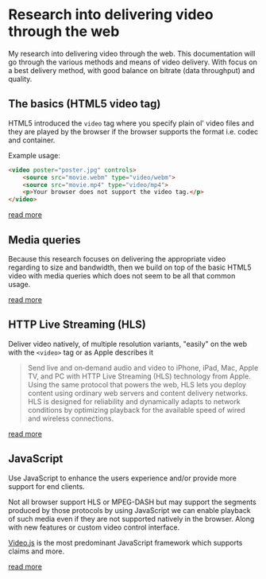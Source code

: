 # Research into delivering video through the web

My research into delivering video through the web. This documentation will go through the various methods and means of
video delivery. With focus on a best delivery method, with good balance on bitrate (data throughput) and quality.

## The basics (HTML5 video tag)

HTML5 introduced the `video` tag where you specify plain ol' video files and they are played by the browser if the
browser supports the format i.e. codec and container.

Example usage:

```html
<video poster="poster.jpg" controls>
    <source src="movie.webm" type="video/webm">
    <source src="movie.mp4" type="video/mp4">
    <p>Your browser does not support the video tag.</p>
</video>
```

[read more](docs/html5-video.md)

## Media queries

Because this research focuses on delivering the appropriate video regarding to size and bandwidth, then we build on top 
of the basic HTML5 video with media queries which does not seem to be all that common usage.

[read more](docs/media-queries.md)

## HTTP Live Streaming (HLS)

Deliver video natively, of multiple resolution variants, "easily" on the web with the `<video>` tag 
or as Apple describes it

> Send live and on‐demand audio and video to iPhone, iPad, Mac, Apple TV, and PC with HTTP Live Streaming (HLS) 
> technology from Apple. Using the same protocol that powers the web, HLS lets you deploy content using ordinary 
> web servers and content delivery networks. HLS is designed for reliability and dynamically adapts to 
> network conditions by optimizing playback for the available speed of wired and wireless connections.

[read more](docs/hls.md)

## JavaScript

Use JavaScript to enhance the users experience and/or provide more support for end clients.

Not all browser support HLS or MPEG-DASH but may support the segments produced by those protocols by using JavaScript
we can enable playback of such media even if they are not supported natively in the browser.
Along with new features or custom video control interface.

[Video.js](https://videojs.com) is the most predominant JavaScript framework which supports claims and more.

[read more](docs/javascript.md)
